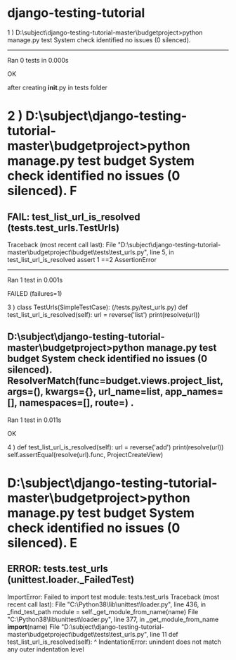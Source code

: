 # django-testing-tutorial

1 ) D:\subject\django-testing-tutorial-master\budgetproject>python manage.py test
System check identified no issues (0 silenced).

----------------------------------------------------------------------
Ran 0 tests in 0.000s

OK

after creating __init__.py in tests folder

2 ) D:\subject\django-testing-tutorial-master\budgetproject>python manage.py test budget
System check identified no issues (0 silenced).
F
======================================================================
FAIL: test_list_url_is_resolved (tests.test_urls.TestUrls)
----------------------------------------------------------------------
Traceback (most recent call last):
  File "D:\subject\django-testing-tutorial-master\budgetproject\budget\tests\test_urls.py", line 5, in test_list_url_is_resolved
    assert 1 ==2
AssertionError

----------------------------------------------------------------------
Ran 1 test in 0.001s

FAILED (failures=1)

3 ) class TestUrls(SimpleTestCase):        (/tests.py/test_urls.py)
    def test_list_url_is_resolved(self):
        url = reverse('list')
        print(resolve(url))  

D:\subject\django-testing-tutorial-master\budgetproject>python manage.py test budget
System check identified no issues (0 silenced).
ResolverMatch(func=budget.views.project_list, args=(), kwargs={}, url_name=list, app_names=[], namespaces=[], route=)
.
----------------------------------------------------------------------
Ran 1 test in 0.011s

OK

4 ) def test_list_url_is_resolved(self):
        url = reverse('add')
        print(resolve(url))
        self.assertEqual(resolve(url).func, ProjectCreateView)  

   D:\subject\django-testing-tutorial-master\budgetproject>python manage.py test budget
System check identified no issues (0 silenced).
E
======================================================================
ERROR: tests.test_urls (unittest.loader._FailedTest)
----------------------------------------------------------------------
ImportError: Failed to import test module: tests.test_urls
Traceback (most recent call last):
  File "C:\Python38\lib\unittest\loader.py", line 436, in _find_test_path
    module = self._get_module_from_name(name)
  File "C:\Python38\lib\unittest\loader.py", line 377, in _get_module_from_name
    __import__(name)
  File "D:\subject\django-testing-tutorial-master\budgetproject\budget\tests\test_urls.py", line 11
    def test_list_url_is_resolved(self):
                                       ^
IndentationError: unindent does not match any outer indentation level     